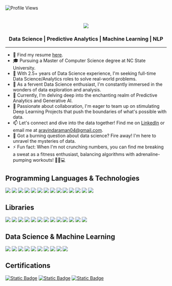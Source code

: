 ![Profile Views](https://komarev.com/ghpvc/?username=aravinda-1402&color=blue)
<div align="center">
  
<h1 align="center">
    <img src="https://readme-typing-svg.herokuapp.com/?font=Segoe+UI&size=40&color=000000&center=true&vCenter=true&width=800&height=70&duration=3000&lines=Hey+there!+👋;+I'm+Aravinda!;+Welcome+to+my+GitHub+Profile!;" />
</h1>

### Data Science | Predictive Analytics | Machine Learning | NLP

</div>

---

- 📄 Find my resume [here](https://drive.google.com/file/d/1_W2eQu0cXQ3DFJeM9hrVCLyT7x_Xg4YH/view?usp=sharing).
- 🎓 Pursuing a Master of Computer Science degree at NC State University.
- 💼 With 2.5+ years of Data Science experience, I'm seeking full-time Data Science/Analytics roles to solve real-world problems.
- 👀 As a fervent Data Science enthusiast, I'm constantly immersed in the wonders of data exploration and analysis.
- 🌱 Currently, I'm delving deep into the enchanting realm of Predictive Analytics and Generative AI.
- 💞️ Passionate about collaboration, I'm eager to team up on stimulating Deep Learning Projects that push the boundaries of what's possible with data.
- 📫 Let's connect and dive into the data together! Find me on [LinkedIn](https://www.linkedin.com/in/aravinda-raman-1402/) or email me at aravindaraman04@gmail.com.
- 💬 Got a burning question about data science? Fire away! I'm here to unravel the mysteries of data.
- ⚡ Fun fact: When I'm not crunching numbers, you can find me breaking a sweat as a fitness enthusiast, balancing algorithms with adrenaline-pumping workouts! 🏋️‍♂️💻





## Programming Languages & Technologies
[![](https://img.shields.io/badge/Python-3776AB?style=for-the-badge&logo=python&logoColor=white)](https://www.python.org/)
[![](https://img.shields.io/badge/SQL-4479A1?style=for-the-badge&logo=sql&logoColor=white)](https://www.w3schools.com/sql/)
[![](https://img.shields.io/badge/C++-00599C?style=for-the-badge&logo=c%2B%2B&logoColor=white)](https://isocpp.org/)
[![](https://img.shields.io/badge/Git-F05032?style=for-the-badge&logo=git&logoColor=white)](https://git-scm.com/)
[![](https://img.shields.io/badge/Flask-000000?style=for-the-badge&logo=flask&logoColor=white)](https://flask.palletsprojects.com/en/2.0.x/)
[![](https://img.shields.io/badge/Power_BI-F2C811?style=for-the-badge&logo=powerbi&logoColor=black)](https://powerbi.microsoft.com/)
[![](https://img.shields.io/badge/Excel-217346?style=for-the-badge&logo=microsoft-excel&logoColor=white)](https://www.microsoft.com/en-us/microsoft-365/excel)
[![](https://img.shields.io/badge/Apache_Spark-E25A1C?style=for-the-badge&logo=apache-spark&logoColor=white)](https://spark.apache.org/)
[![](https://img.shields.io/badge/Docker-2496ED?style=for-the-badge&logo=docker&logoColor=white)](https://www.docker.com/)
[![](https://img.shields.io/badge/Linux-FCC624?style=for-the-badge&logo=linux&logoColor=black)](https://www.linux.org/)
[![](https://img.shields.io/badge/Amazon_SageMaker-232F3E?style=for-the-badge&logo=amazon-aws&logoColor=white)](https://aws.amazon.com/sagemaker/)
[![](https://img.shields.io/badge/Amazon_ECR-FF9900?style=for-the-badge&logo=amazon-aws&logoColor=white)](https://aws.amazon.com/ecr/)
[![](https://img.shields.io/badge/Amazon_S3-569A31?style=for-the-badge&logo=amazon-s3&logoColor=white)](https://aws.amazon.com/s3/)
[![](https://img.shields.io/badge/Apache_Airflow-017CEE?style=for-the-badge&logo=apache-airflow&logoColor=white)](https://airflow.apache.org/)


## Libraries
[![](https://img.shields.io/badge/Pandas-150458?style=for-the-badge&logo=pandas&logoColor=white)](https://pandas.pydata.org/)
[![](https://img.shields.io/badge/NumPy-013243?style=for-the-badge&logo=numpy&logoColor=white)](https://numpy.org/)
[![](https://img.shields.io/badge/Matplotlib-3776AB?style=for-the-badge&logo=matplotlib&logoColor=white)](https://matplotlib.org/)
[![](https://img.shields.io/badge/OpenCV-5C3EE8?style=for-the-badge&logo=opencv&logoColor=white)](https://opencv.org/)
[![](https://img.shields.io/badge/Scikit_learn-F7931E?style=for-the-badge&logo=scikit-learn&logoColor=white)](https://scikit-learn.org/)
[![](https://img.shields.io/badge/Keras-D00000?style=for-the-badge&logo=keras&logoColor=white)](https://keras.io/)
[![](https://img.shields.io/badge/Seaborn-3776AB?style=for-the-badge&logo=seaborn&logoColor=white)](https://seaborn.pydata.org/)
[![](https://img.shields.io/badge/PyTorch-EE4C2C?style=for-the-badge&logo=pytorch&logoColor=white)](https://pytorch.org/)
[![](https://img.shields.io/badge/TensorFlow-FF6F00?style=for-the-badge&logo=tensorflow&logoColor=white)](https://www.tensorflow.org/)
[![](https://img.shields.io/badge/NLTK-41B883?style=for-the-badge&logo=nltk&logoColor=white)](https://www.nltk.org/)
[![](https://img.shields.io/badge/PyG-5E8B7E?style=for-the-badge&logo=python&logoColor=white)](https://pytorch-geometric.readthedocs.io/en/latest/)
[![](https://img.shields.io/badge/SpaCy-000000?style=for-the-badge&logo=spacy&logoColor=white)](https://spacy.io/)
[![](https://img.shields.io/badge/SciPy-8CAAE6?style=for-the-badge&logo=scipy&logoColor=white)](https://www.scipy.org/)

##  Data Science & Machine Learning
[![](https://img.shields.io/badge/Statistics-2E8B57?style=for-the-badge)](https://en.wikipedia.org/wiki/Statistics)
[![](https://img.shields.io/badge/Hypothesis_Testing-8A2BE2?style=for-the-badge)](https://en.wikipedia.org/wiki/Statistical_hypothesis_testing)
[![](https://img.shields.io/badge/A_B_Testing-4169E1?style=for-the-badge)](https://en.wikipedia.org/wiki/A/B_testing)
[![](https://img.shields.io/badge/Time_Series-4682B4?style=for-the-badge)](https://en.wikipedia.org/wiki/Time_series)
[![](https://img.shields.io/badge/Classification-32CD32?style=for-the-badge)](https://en.wikipedia.org/wiki/Statistical_classification)
[![](https://img.shields.io/badge/Regression-FF6347?style=for-the-badge)](https://en.wikipedia.org/wiki/Regression_analysis)
[![](https://img.shields.io/badge/Clustering-FFD700?style=for-the-badge)](https://en.wikipedia.org/wiki/Cluster_analysis)
[![](https://img.shields.io/badge/Convolutional_Neural_Networks-00BFFF?style=for-the-badge)](https://en.wikipedia.org/wiki/Convolutional_neural_network)
[![](https://img.shields.io/badge/Natural_Language_Processing-9932CC?style=for-the-badge)](https://en.wikipedia.org/wiki/Natural_language_processing)
[![](https://img.shields.io/badge/Graph_Neural_Networks-4B0082?style=for-the-badge)](https://en.wikipedia.org/wiki/Graph_neural_network)

## Certifications
[![Static Badge](https://img.shields.io/badge/Machine%20Learning%20Specialization-Stanford-%20?style=flat&logo=coursera&color=blue)](https://www.coursera.org/account/accomplishments/verify/9AB6K4JPZSQ9?utm_source=link&utm_medium=certificate&utm_content=cert_image&utm_campaign=sharing_cta&utm_product=course)
[![Static Badge](https://img.shields.io/badge/Deep%20Learning%20Specialization-deeplearning.ai-%20?style=flat&logo=coursera&color=blue)](https://www.coursera.org/account/accomplishments/specialization/DFFQB96C6FJ2?utm_source=link&utm_medium=certificate&utm_content=cert_image&utm_campaign=sharing_cta&utm_product=s12n)
[![Static Badge](https://img.shields.io/badge/AI%20Summer%20School-IIIT%20H-%20?style=flat&logo=coursera&color=blue)](https://drive.google.com/file/d/1jPhjHO8WfoukW9IKUp8yKpRyoLKbnjFB/view)



